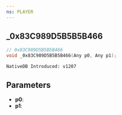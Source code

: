 ```yaml
---
ns: PLAYER
---
```

## _0x83C989D5B5B5B466

```c
// 0x83C989D5B5B5B466
void _0x83C989D5B5B5B466(Any p0, Any p1);
```

```
NativeDB Introduced: v1207
```

## Parameters
* **p0**:
* **p1**:
